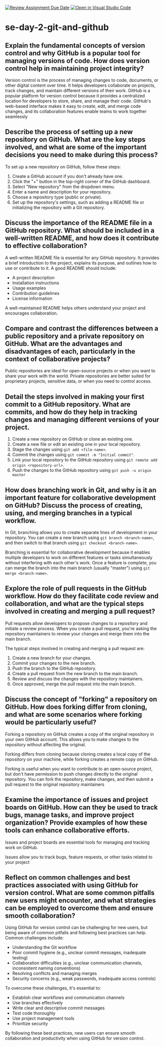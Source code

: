 [![Review Assignment Due Date](https://classroom.github.com/assets/deadline-readme-button-22041afd0340ce965d47ae6ef1cefeee28c7c493a6346c4f15d667ab976d596c.svg)](https://classroom.github.com/a/8wgCKhpZ)
[![Open in Visual Studio Code](https://classroom.github.com/assets/open-in-vscode-2e0aaae1b6195c2367325f4f02e2d04e9abb55f0b24a779b69b11b9e10269abc.svg)](https://classroom.github.com/online_ide?assignment_repo_id=18415314&assignment_repo_type=AssignmentRepo)
# se-day-2-git-and-github
## Explain the fundamental concepts of version control and why GitHub is a popular tool for managing versions of code. How does version control help in maintaining project integrity?
Version control is the process of managing changes to code, documents, or other digital content over time. It helps developers collaborate on projects, track changes, and maintain different versions of their work. GitHub is a popular platform for version control because it provides a centralized location for developers to store, share, and manage their code. GitHub's web-based interface makes it easy to create, edit, and merge code changes, and its collaboration features enable teams to work together seamlessly

## Describe the process of setting up a new repository on GitHub. What are the key steps involved, and what are some of the important decisions you need to make during this process?

To set up a new repository on GitHub, follow these steps:

1. Create a GitHub account if you don't already have one.
2. Click the "+" button in the top-right corner of the GitHub dashboard.
3. Select "New repository" from the dropdown menu.
4. Enter a name and description for your repository.
5. Choose a repository type (public or private).
6. Set up the repository's settings, such as adding a README file or initializing the repository with a Git repository.

## Discuss the importance of the README file in a GitHub repository. What should be included in a well-written README, and how does it contribute to effective collaboration?

A well-written README file is essential for any GitHub repository. It provides a brief introduction to the project, explains its purpose, and outlines how to use or contribute to it. A good README should include:

- A project description
- Installation instructions
- Usage examples
- Contribution guidelines
- License information

A well-maintained README helps others understand your project and encourages collaboration.


## Compare and contrast the differences between a public repository and a private repository on GitHub. What are the advantages and disadvantages of each, particularly in the context of collaborative projects?

Public repositories are ideal for open-source projects or when you want to share your work with the world. Private repositories are better suited for proprietary projects, sensitive data, or when you need to control access.



## Detail the steps involved in making your first commit to a GitHub repository. What are commits, and how do they help in tracking changes and managing different versions of your project.
1. Create a new repository on GitHub or clone an existing one.
2. Create a new file or edit an existing one in your local repository.
3. Stage the changes using `git add <file-name>`.
4. Commit the changes using `git commit -m "Initial commit"`.
5. Link your local repository to the GitHub repository using `git remote add origin <repository-url>`.
6. Push the changes to the GitHub repository using `git push -u origin master`


## How does branching work in Git, and why is it an important feature for collaborative development on GitHub? Discuss the process of creating, using, and merging branches in a typical workflow.

In Git, branching allows you to create separate lines of development in your repository. You can create a new branch using `git branch <branch-name>`, and then switch to that branch using `git checkout <branch-name>`.

Branching is essential for collaborative development because it enables multiple developers to work on different features or tasks simultaneously without interfering with each other's work. Once a feature is complete, you can merge the branch into the main branch (usually "master") using `git merge <branch-name>`.

## Explore the role of pull requests in the GitHub workflow. How do they facilitate code review and collaboration, and what are the typical steps involved in creating and merging a pull request?

Pull requests allow developers to propose changes to a repository and initiate a review process. When you create a pull request, you're asking the repository maintainers to review your changes and merge them into the main branch.

The typical steps involved in creating and merging a pull request are:

1. Create a new branch for your changes.
2. Commit your changes to the new branch.
3. Push the branch to the GitHub repository.
4. Create a pull request from the new branch to the main branch.
5. Review and discuss the changes with the repository maintainers.
6. Once approved, merge the pull request into the main branch.


## Discuss the concept of "forking" a repository on GitHub. How does forking differ from cloning, and what are some scenarios where forking would be particularly useful?

Forking a repository on GitHub creates a copy of the original repository in your own GitHub account. This allows you to make changes to the repository without affecting the original.

Forking differs from cloning because cloning creates a local copy of the repository on your machine, while forking creates a remote copy on GitHub.

Forking is useful when you want to contribute to an open-source project, but don't have permission to push changes directly to the original repository. You can fork the repository, make changes, and then submit a pull request to the original repository maintainers


## Examine the importance of issues and project boards on GitHub. How can they be used to track bugs, manage tasks, and improve project organization? Provide examples of how these tools can enhance collaborative efforts.
Issues and project boards are essential tools for managing and tracking work on GitHub.

Issues allow you to track bugs, feature requests, or other tasks related to your project

## Reflect on common challenges and best practices associated with using GitHub for version control. What are some common pitfalls new users might encounter, and what strategies can be employed to overcome them and ensure smooth collaboration?
Using GitHub for version control can be challenging for new users, but being aware of common pitfalls and following best practices can help. Common challenges include:

- Understanding the Git workflow
- Poor commit hygiene (e.g., unclear commit messages, inadequate testing)
- Collaboration difficulties (e.g., unclear communication channels, inconsistent naming conventions)
- Resolving conflicts and managing merges
- Security concerns (e.g., weak passwords, inadequate access controls)

To overcome these challenges, it's essential to:

- Establish clear workflows and communication channels
- Use branches effectively
- Write clear and descriptive commit messages
- Test code thoroughly
- Use project management tools
- Prioritize security

By following these best practices, new users can ensure smooth collaboration and productivity when using GitHub for version control.
